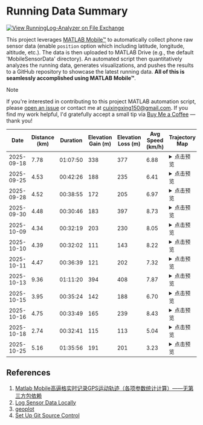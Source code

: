 # Running Data Summary

[![View RunningLog-Analyzer on File Exchange](https://www.mathworks.com/matlabcentral/images/matlab-file-exchange.svg)](https://www.mathworks.com/matlabcentral/fileexchange/182187-runninglog-analyzer)

This project leverages [MATLAB Mobile™](https://www.mathworks.com/products/matlab-mobile.html) to automatically collect phone raw sensor data (enable `position` option which including latitude, longitude, altitude, etc.). The data is then uploaded to MATLAB Drive (e.g., the default 'MobileSensorData' directory). An automated script then quantitatively analyzes the running data, generates visualizations, and pushes the results to a GitHub repository to showcase the latest running data. **All of this is seamlessly accomplished using MATLAB Mobile™**.

> [!NOTE]
> If you're interested in contributing to this project MATLAB automation script, please [open an issue](https://github.com/cuixing158/RunningLog-Analyzer/issues) or contact me at cuixingxing150@gmail.com. If you find my work helpful, I'd gratefully accept a small tip via [Buy Me a Coffee](https://raw.githubusercontent.com/cuixing158/OpticalFlow-Visualization/refs/heads/main/README_media/sponsors.jpg) — thank you!


| Date | Distance (km) | Duration | Elevation Gain (m) | Elevation Loss (m) | Avg Speed (km/h) | Trajectory Map | Altitude-Speed Plot | Speed Histogram |
|------|---------------|----------|--------------------|--------------------|------------------|----------------|---------------------|-----------------|
| 2025-09-18 | 7.78 | 01:07:50 | 338 | 377 | 6.88 | <details><summary>点击预览</summary><img src="./images/2025-09-18_gps_trajectory.jpg" alt="Trajectory" width="600" /></details> | <details><summary>点击预览</summary><img src="./images/2025-09-18_altitude_speed.jpg" alt="Altitude-Speed" width="600" /></details> | <details><summary>点击预览</summary><img src="./images/2025-09-18_speed_histogram.jpg" alt="Speed Histogram" width="600" /></details> |
| 2025-09-25 | 4.53 | 00:42:26 | 188 | 235 | 6.41 | <details><summary>点击预览</summary><img src="./images/2025-09-25_gps_trajectory.jpg" alt="Trajectory" width="600" /></details> | <details><summary>点击预览</summary><img src="./images/2025-09-25_altitude_speed.jpg" alt="Altitude-Speed" width="600" /></details> | <details><summary>点击预览</summary><img src="./images/2025-09-25_speed_histogram.jpg" alt="Speed Histogram" width="600" /></details> |
| 2025-09-28 | 4.52 | 00:38:55 | 172 | 205 | 6.97 | <details><summary>点击预览</summary><img src="./images/2025-09-28_gps_trajectory.jpg" alt="Trajectory" width="600" /></details> | <details><summary>点击预览</summary><img src="./images/2025-09-28_altitude_speed.jpg" alt="Altitude-Speed" width="600" /></details> | <details><summary>点击预览</summary><img src="./images/2025-09-28_speed_histogram.jpg" alt="Speed Histogram" width="600" /></details> |
| 2025-09-30 | 4.48 | 00:30:46 | 183 | 397 | 8.73 | <details><summary>点击预览</summary><img src="./images/2025-09-30_gps_trajectory.jpg" alt="Trajectory" width="600" /></details> | <details><summary>点击预览</summary><img src="./images/2025-09-30_altitude_speed.jpg" alt="Altitude-Speed" width="600" /></details> | <details><summary>点击预览</summary><img src="./images/2025-09-30_speed_histogram.jpg" alt="Speed Histogram" width="600" /></details> |
| 2025-10-09 | 4.34 | 00:32:19 | 203 | 230 | 8.05 | <details><summary>点击预览</summary><img src="./images/2025-10-09_gps_trajectory.jpg" alt="Trajectory" width="600" /></details> | <details><summary>点击预览</summary><img src="./images/2025-10-09_altitude_speed.jpg" alt="Altitude-Speed" width="600" /></details> | <details><summary>点击预览</summary><img src="./images/2025-10-09_speed_histogram.jpg" alt="Speed Histogram" width="600" /></details> |
| 2025-10-10 | 4.39 | 00:32:02 | 111 | 143 | 8.22 | <details><summary>点击预览</summary><img src="./images/2025-10-10_gps_trajectory.jpg" alt="Trajectory" width="600" /></details> | <details><summary>点击预览</summary><img src="./images/2025-10-10_altitude_speed.jpg" alt="Altitude-Speed" width="600" /></details> | <details><summary>点击预览</summary><img src="./images/2025-10-10_speed_histogram.jpg" alt="Speed Histogram" width="600" /></details> |
| 2025-10-11 | 4.47 | 00:36:39 | 121 | 202 | 7.32 | <details><summary>点击预览</summary><img src="./images/2025-10-11_gps_trajectory.jpg" alt="Trajectory" width="600" /></details> | <details><summary>点击预览</summary><img src="./images/2025-10-11_altitude_speed.jpg" alt="Altitude-Speed" width="600" /></details> | <details><summary>点击预览</summary><img src="./images/2025-10-11_speed_histogram.jpg" alt="Speed Histogram" width="600" /></details> |
| 2025-10-13 | 9.36 | 01:11:20 | 394 | 408 | 7.87 | <details><summary>点击预览</summary><img src="./images/2025-10-13_gps_trajectory.jpg" alt="Trajectory" width="600" /></details> | <details><summary>点击预览</summary><img src="./images/2025-10-13_altitude_speed.jpg" alt="Altitude-Speed" width="600" /></details> | <details><summary>点击预览</summary><img src="./images/2025-10-13_speed_histogram.jpg" alt="Speed Histogram" width="600" /></details> |
| 2025-10-15 | 3.95 | 00:35:24 | 142 | 188 | 6.70 | <details><summary>点击预览</summary><img src="./images/2025-10-15_gps_trajectory.jpg" alt="Trajectory" width="600" /></details> | <details><summary>点击预览</summary><img src="./images/2025-10-15_altitude_speed.jpg" alt="Altitude-Speed" width="600" /></details> | <details><summary>点击预览</summary><img src="./images/2025-10-15_speed_histogram.jpg" alt="Speed Histogram" width="600" /></details> |
| 2025-10-16 | 4.75 | 00:33:49 | 165 | 239 | 8.43 | <details><summary>点击预览</summary><img src="./images/2025-10-16_gps_trajectory.jpg" alt="Trajectory" width="600" /></details> | <details><summary>点击预览</summary><img src="./images/2025-10-16_altitude_speed.jpg" alt="Altitude-Speed" width="600" /></details> | <details><summary>点击预览</summary><img src="./images/2025-10-16_speed_histogram.jpg" alt="Speed Histogram" width="600" /></details> |
| 2025-10-18 | 2.74 | 00:32:41 | 115 | 113 | 5.04 | <details><summary>点击预览</summary><img src="./images/2025-10-18_gps_trajectory.jpg" alt="Trajectory" width="600" /></details> | <details><summary>点击预览</summary><img src="./images/2025-10-18_altitude_speed.jpg" alt="Altitude-Speed" width="600" /></details> | <details><summary>点击预览</summary><img src="./images/2025-10-18_speed_histogram.jpg" alt="Speed Histogram" width="600" /></details> |
| 2025-10-25 | 5.16 | 01:35:56 | 191 | 201 | 3.23 | <details><summary>点击预览</summary><img src="./images/2025-10-25_gps_trajectory.jpg" alt="Trajectory" width="600" /></details> | <details><summary>点击预览</summary><img src="./images/2025-10-25_altitude_speed.jpg" alt="Altitude-Speed" width="600" /></details> | <details><summary>点击预览</summary><img src="./images/2025-10-25_speed_histogram.jpg" alt="Speed Histogram" width="600" /></details> |



## References
1. [Matlab Mobile高逼格实时记录GPS运动轨迹（各项参数统计计算）——无第三方包依赖](https://zhuanlan.zhihu.com/p/126242819)
2. [Log Sensor Data Locally](https://www.mathworks.com/help/matlabmobile/ug/log-sensor-data-locally.html)
3. [geoplot](https://www.mathworks.com/help/matlab/ref/geoplot.html)
4. [Set Up Git Source Control](https://www.mathworks.com/help/matlab/matlab_prog/set-up-git-source-control.html)
